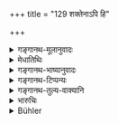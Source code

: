 +++
title = "129 शक्तेनाऽपि हि"

+++

<details><summary>गङ्गानथ-मूलानुवादः</summary>

Even though he be able, the Śūdra shall not amass wealth; for having acquired wealth, the Śūdra harasses the Brāhmaṇas.—(129)
</details>

<details><summary>मेधातिथिः</summary>

**शक्तेनापि** कृष्यादिकर्मणा **धनसंचयः शूद्रेण न कर्तव्यः** । तत्र हेतुस्वरूपम् अर्थवादम् आह । **शूद्रो धनं** बह्व् **आसाद्य** स्वीकृत्य **ब्राह्मणान् एव बाधते** । 

- <u>का पुनर्</u> ब्राह्मणानां बाधा । 

- <u>महाधनत्वाद्</u> अत्यर्थं ब्राह्मणान् प्रतिग्राहयेत् ।  
  शूद्रप्रतिग्रहश् च तेषां प्रतिषिद्धः ।  
  तत्र निमित्तभावम् आपद्यमानो दुष्येत् ।  
  एतच् च न विहितं कुर्वतः कर्म-दोषाशङ्का । तस्माद् ब्राह्मणान् न परिचरेद् इत्य् एषैव बाधा ॥ १०.१२९ ॥
</details>

<details><summary>गङ्गानथ-भाष्यानुवादः</summary>

‘*Even though he is able*’—by means of agriculture and such acts,—wealth
shall not be amassed by the Śūdra. In support of this the Author adds an
argument in the form of a declamatory statement—‘*Having acquired wealth
the Śūdra harasses the Brāhmaṇas*.’

“What is the harassment caused to Brāhmaṇas?” Becoming very rich, they
would make the Brāhmaṇas accept gifts from themselves, and the accepting
of gifts from the Śūdra has been forbidden for them; hence becoming a
party to their doing what is forbidden, he would incur sin.

The danger of incurring such sin however could not apply to the case of
one who goes on fulfilling all that is prescribed for him. Hence the
‘harassment’ of the Brāhmaṇa that is meant is only this that he would no
longer serve them.—(129)
</details>

<details><summary>गङ्गानथ-टिप्पन्यः</summary>

This verse is quoted in *Smṛtitattva* (p. 353);—and in
*Varṣakriyākaumudī* (p. 571), which adds that there would be nothing
wrong in the Śūdra amassing wealth, for the benefit of ‘Brāhmaṇas and
others.’
</details>

<details><summary>गङ्गानथ-तुल्य-वाक्यानि</summary>

*Gautama* (10.63).—‘The Śūdra’s hoard shall serve only the purpose of
supporting men of the higher castes in times of distress.’
</details>

<details><summary>भारुचिः</summary>

महाफलैः शिल्पादिभिः वृत्त्यन्तरैः पर्याप्त-धनः शूद्रो  
विशेषतो दानेन गुणवद्-ब्रह्मणेभ्यो शूद्र-प्रतिग्रहोपच्छन्दनेन  
महतो ब्राह्मणान् स्वधर्मात् प्रच्यावयेत् ।  

अयं तावन्न् आर्थः ।  
न हि शास्त्रोपदिष्टं कुर्वतः  
सत्य् अपि परोपघाते  
कश्चिद् दोषो ऽस्ति ।  
यदि स्यात्, नवश्राद्धादिष्व् अपि ददतो दोषः स्यात् ।  
असाव् अपि परस्योपघातं करोति,  
यो ऽर्थमानाभ्यां गुणवतो ब्राह्मणान् प्रतिपूजयति ।  
तस्मान् नायम् अर्थः । 

"धनोत्सेकाच् छूद्रो ब्राह्मण-बाधने वर्तेते"त्य् अयम् अपि न शक्यो ऽभ्युपगन्तुम् ।  
सर्वेषां गृह्येत ब्राह्मणादिना तुल्यम् ।  
केन कः शूद्रे विशेषः, येन तस्यैवम् अर्थसंचयो निषिध्यते ? अयं तर्ह्य् अन्यो ऽर्थः । 

न केवलं नित्यदानं शूद्रस्याभ्यनुज्ञायते।  
किं तर्हि?  
अभ्युदय-प्रयोजनम् अप्य् अनेन दानम् अनुष्ठेयम्।  

एवं च **न कार्यो धन-संचय** इत्य् अयम् एवम्-अर्थः प्रतिषेधः ।  
अथ चोक्तं 

> "प्रकल्प्या तस्य तैर् वृत्तिः  
> स्वकुटुम्बाद् यथार्हतः" 

इत्य् एवम्-आदि ।  

एवं च सति ब्राह्मणापाश्रितस्य शूद्रस्यायम् उपदेशः ।  

> शक्तेनापि हि शूद्रेण  
न कार्यो धनसंचय 

इति ।  
तथा स्मृत्यन्तरम्- 

> "यं चार्यम् आश्रयेद्, भर्तव्यस् तेन क्षीणो ऽपि, तेन चोत्तरः,  
> तद्-अर्थो ऽस्य निचयः स्यात्" 

इति ॥ १०.१२९ ॥
</details>

<details><summary>Bühler</summary>

129	No collection of wealth must be made by a Sudra, even though he be able (to do it); for a Sudra who has acquired wealth, gives pain to Brahmanas.
</details>

